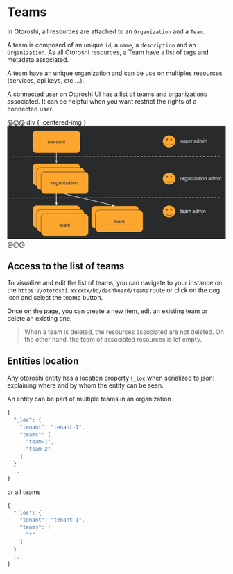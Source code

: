 # Teams

In Otoroshi, all resources are attached to an `Organization` and a `Team`. 

A team is composed of an unique `id`, a `name`, a `description` and an `Organization`. As all Otoroshi resources, a Team have a list of tags and metadata associated.

A team have an unique organization and can be use on multiples resources (services, api keys, etc ...).

A connected user on Otoroshi UI has a list of teams and organizations associated. It can be helpful when you want restrict the rights of a connected user.

@@@ div { .centered-img }
<img src="../imgs/organizations-and-teams.png" />
@@@

## Access to the list of teams

To visualize and edit the list of teams, you can navigate to your instance on the `https://otoroshi.xxxxxx/bo/dashboard/teams` route or click on the cog icon and select the teams button.

Once on the page, you can create a new item, edit an existing team or delete an existing one.

> When a team is deleted, the resources associated are not deleted. On the other hand, the team of associated resources is let empty.

## Entities location

Any otoroshi entity has a location property (`_loc` when serialized to json) explaining where and by whom the entity can be seen. 

An entity can be part of multiple teams in an organization

```javascript
{
  "_loc": {
    "tenant": "tenant-1",
    "teams": [
      "team-1",
      "team-2"
    ]
  }
  ...
}
```

or all teams

```javascript
{
  "_loc": {
    "tenant": "tenant-1",
    "teams": [
      "*"
    ]
  }
  ...
}
```